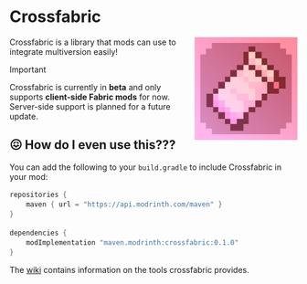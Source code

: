 # Crossfabric
<img src="/assets/logo.png" align="right" width="180px">

Crossfabric is a library that mods can use to integrate multiversion easily!

>[!IMPORTANT]
> Crossfabric is currently in **beta** and only supports **client-side Fabric mods** for now.  
> Server-side support is planned for a future update.

## 😖 How do I even use this???
You can add the following to your `build.gradle` to include Crossfabric in your mod:


```gradle
repositories {
    maven { url = "https://api.modrinth.com/maven" }
}

dependencies {
    modImplementation "maven.modrinth:crossfabric:0.1.0"
}
```

The [wiki](https://github.com/xNasuni/Crossfabric/wiki) contains information on the tools crossfabric provides.